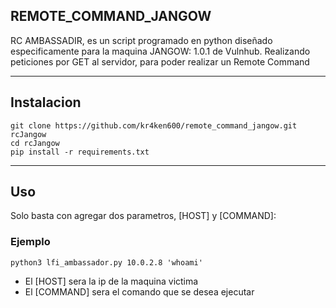 ## REMOTE_COMMAND_JANGOW
RC AMBASSADIR, es un script programado en python diseñado especificamente para la maquina JANGOW: 1.0.1 de Vulnhub.
Realizando peticiones por GET al servidor, para poder realizar un Remote Command
***
## Instalacion
```
git clone https://github.com/kr4ken600/remote_command_jangow.git rcJangow
cd rcJangow
pip install -r requirements.txt
```
***
## Uso
Solo basta con agregar dos parametros, [HOST] y [COMMAND]:
### Ejemplo
```
python3 lfi_ambassador.py 10.0.2.8 'whoami'
```
* El [HOST] sera la ip de la maquina victima
* El [COMMAND] sera el comando que se desea ejecutar